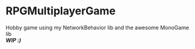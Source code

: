# RPGMultiplayerGame
Hobby game using my NetworkBehavior lib and the awesome MonoGame lib  
___WIP :)___
